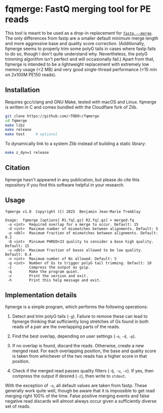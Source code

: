 # fqmerge: FastQ merging tool for PE reads

This tool is meant to be used as a drop-in replacement for [`fastp --merge`](https://github.com/OpenGene/fastp?tab=readme-ov-file#merge-paired-end-reads). The only differences from fastp are a smaller default minimum merge length and more aggressive base and quality score correction. (Additionally, fqmerge seems to properly trim some polyG tails in cases where fastp fails to do so, though I don't quite understand why. Nevertheless, the polyG trimming algorithm isn't perfect and will occasionally fail.) Apart from that, fqmerge is intended to be a lightweight replacement with extremely low memory usage (<2 MB) and very good single-thread performance (<15 min on 2x100M PE150 reads).

## Installation

Requires gcc/clang and GNU Make, tested with macOS and Linux. fqmerge is written in C and comes bundled with the Cloudflare fork of Zlib.

```sh
git clone https://github.com/<TODO>/fqmerge
cd fqmerge
make libz 
make release
make test     # optional
```

To dynamically link to a system Zlib instead of building a static library:

```sh
make z_dyn=1 release
```

## Citation

fqmerge hasn't appeared in any publication, but please do cite this repository if you find this software helpful in your research.

## Usage

```
fqmerge v1.0  Copyright (C) 2025  Benjamin Jean-Marie Tremblay

Usage:  fqmerge [options] R1.fq[.gz] R2.fq[.gz] > merged.fq
 -o <int>  Required overlap for a merge to occur. Default: 15
 -d <int>  Maximum number of mismatches between alignments. Default: 5
 -p <dbl>  Maximum fraction of mismatches between alignments. Default: 0.2
 -Q <int>  Minimum PHRED+33 quality to consider a base high quality. Default: 15
 -u <dbl>  Maximum fraction of bases allowed to be low quality. Default: 0.4
 -n <int>  Maximum number of Ns allowed. Default: 5
 -g <int>  Number of Gs to trigger polyG tail trimming. Default: 10
 -z        Compress the output as gzip.
 -q        Make the program quiet.
 -v        Print the version and exit.
 -h        Print this help message and exit.
 ```

## Implementation details

fqmerge is a simple program, which performs the following operations:

1. Detect and trim polyG tails (`-g`). Failure to remove these can lead to fqmerge thinking that sufficiently long stretches of Gs found in both reads of a pair are the overlapping parts of the reads.

2. Find the best overlap, depending on user settings (`-o`, `-d`, `-p`).

3. If no overlap is found, discard the reads. Otherwise, create a new merged read. For each overlapping position, the base and quality score is taken from whichever of the two reads has a higher score in that position.

4. Check if the merged read passes quality filters (`-Q`, `-u`, `-n`). If yes, then compress the output if desired (`-z`), then write to `stdout`.

With the exception of `-o`, all default values are taken from fastp. These generally work quite well, though be aware that it is impossible to get read merging right 100% of the time. False positive merging events and false negative read discards will almost always occur given a sufficiently diverse set of reads.

